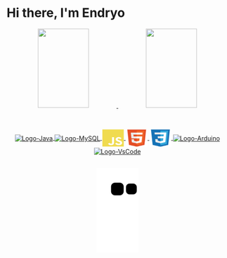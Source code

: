 # Hi there, I'm Endryo 

<div align="center">
  <a href="https://github.com/EndryoMachado">
  <img height="180em" width="48%" src="https://github-readme-stats.vercel.app/api?username=EndryoMachado&show_icons=true&theme=dark&include_all_commits=true&count_private=true"/>
  <img height="180em" width="48%" src="https://github-readme-stats.vercel.app/api/top-langs/?username=EndryoMachado&layout=compact&langs_count=7&theme=dark"/>
</div>

##

<div style="display: inline_block" align="center"><br>
  <img align="center" alt="Logo-Java" height="40" width="50" src="https://cdn.jsdelivr.net/gh/devicons/devicon/icons/java/java-original.svg">
  <img align="center" alt="Logo-MySQL" height="40" width="50" src="https://cdn.jsdelivr.net/gh/devicons/devicon/icons/mysql/mysql-plain.svg">
  <img align="center" alt="Logo-Js" height="40" width="50" src="https://raw.githubusercontent.com/devicons/devicon/master/icons/javascript/javascript-plain.svg">
  <img align="center" alt="Logo-HTML" height="40" width="50" src="https://raw.githubusercontent.com/devicons/devicon/master/icons/html5/html5-original.svg">
  <img align="center" alt="Logo-CSS" height="40" width="50" src="https://raw.githubusercontent.com/devicons/devicon/master/icons/css3/css3-original.svg">
  <img align="center" alt="Logo-Arduino" height="40" width="50" src="https://cdn.jsdelivr.net/gh/devicons/devicon/icons/arduino/arduino-original.svg">
  <img align="center" alt="Logo-VsCode" height="40" width="50" src="https://cdn.jsdelivr.net/gh/devicons/devicon/icons/vscode/vscode-original.svg">
</div>

##
<div align="center">
  <img align="center" alt="Logo-VsCode" src="https://github.com/EndryoMachado/EndryoMachado/blob/output/github-contribution-grid-snake.svg">
</div>

<!--
**EndryoMachado/EndryoMachado** is a ✨ _special_ ✨ repository because its `README.md` (this file) appears on your GitHub profile.

Here are some ideas to get you started:
- Student and technology enthusiast
- I have an interest in business, science and technology
- I’m currently learning Web and Mobile Development
- Pronouns: he/him
- :brazil:
![Snake animation](https://github.com/EndryoMachado/EndryoMachado/blob/output/github-contribution-grid-snake.svg)
- 🔭 I’m currently working on ...
- 🌱 I’m currently learning ...
- 👯 I’m looking to collaborate on ...
- 🤔 I’m looking for help with ...
- 💬 Ask me about ...
- 📫 How to reach me: ...
- 😄 Pronouns: ...
- ⚡ Fun fact: ...
-->
